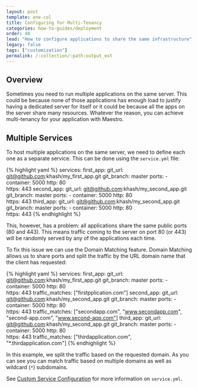 ```yaml
---
layout: post
template: one-col
title: Configuring for Multi-Tenancy
categories: how-to-guides/deployment
order: 40
lead: "How to configure applications to share the same infrastructure"
legacy: false
tags: ["customization"]
permalink: /:collection/:path:output_ext
---
```


## Overview

Sometimes you need to run multiple applications on the same server. This could be because none of those applications has enough load to justify having a dedicated server for itself or it could be because all the apps on the server share many resources. Whatever the reason, you can achieve multi-tenancy for your application with Maestro.

## Multiple Services

To host multiple applications on the same server, we need to define each one as a separate service. This can be done using the `service.yml` file:

{% highlight yaml %}
services:
  first_app:
    git_url: git@github.com:khash/my_first_app.git
    git_branch: master
    ports:
    - container: 5000
      http: 80  
      https: 443
  second_app:
    git_url: git@github.com:khash/my_second_app.git
    git_branch: master
    ports:
    - container: 5000
      http: 80  
      https: 443
  third_app:
    git_url: git@github.com:khash/my_second_app.git
    git_branch: master
    ports:
    - container: 5000
      http: 80  
      https: 443
{% endhighlight %}

This, however, has a problem: all applications share the same public ports (80 and 443). This means traffic coming to the server on port 80 (or 443) will be randomly served by any of the applications each time.

To fix this issue we can use the Domain Matching feature. Domain Matching allows us to share ports and split the traffic by the URL domain name that the client has requested:

{% highlight yaml %}
services:
  first_app:
    git_url: git@github.com:khash/my_first_app.git
    git_branch: master
    ports:
    - container: 5000
      http: 80  
      https: 443
    traffic_matches: ["firstpplication.com"]
  second_app:
    git_url: git@github.com:khash/my_second_app.git
    git_branch: master
    ports:
    - container: 5000
      http: 80  
      https: 443
    traffic_matches: ["secondapp.com", "www.secondapp.com", "second-app.com", "www.second-app.com"]
  third_app:
    git_url: git@github.com:khash/my_second_app.git
    git_branch: master
    ports:
    - container: 5000
      http: 80  
      https: 443
    traffic_matches: ["thirdapplication.com", "*.thirdapplication.com"]
{% endhighlight %}

In this example, we split the traffic based on the requested domain. As you can see you can match traffic based on multiple domains as well as wildcard (`*`) subdomains.

See [Custom Service Configuration](/maestro/how-to-guides/deployment/docker-service-configuration.html) for more information on `service.yml`.

